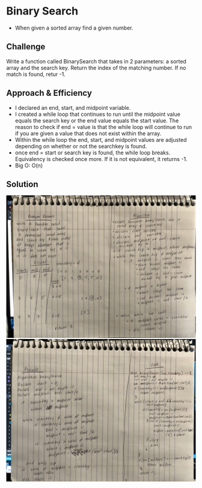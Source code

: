 # Binary Search
* When given a sorted array find a given number.


## Challenge
Write a function called BinarySearch that takes in 2 parameters: a sorted array and the search key. Return the index of the matching number.  If no match is found, retur -1.

## Approach & Efficiency
* I declared an end, start, and midpoint variable.
* I created a while loop that continues to run until the midpoint value equals the search key or the end value equals the start value.  The reason to check  if end = value is that the while loop will continue to run if you are given a value that does not exist within the array.
* Within the while loop the end, start, and midpoint values are adjusted depending on whether or not the searchkey is found.
* once end = start or search key is found, the while loop breaks.  Equivalency is checked once more.  If it is not equivalent, it returns -1.
* Big O: O(n)


## Solution
![Whiteboard](../../assets/array-binary-search1.jpg)
![Whiteboard](../../assets/array-binary-search2.jpg)
